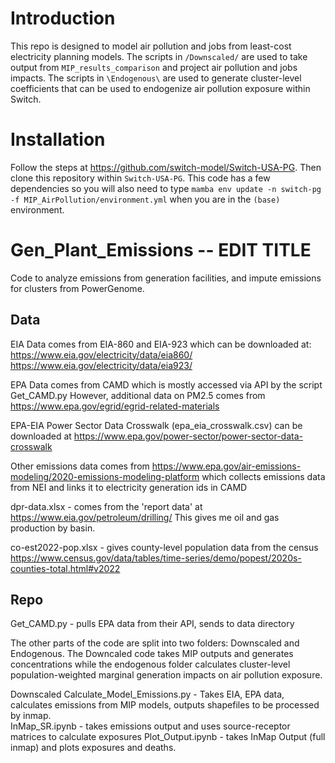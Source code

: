 # Introduction
This repo is designed to model air pollution and jobs from least-cost electricity planning models.  The scripts in `/Downscaled/` are used to take output from `MIP_results_comparison` and project air pollution and jobs impacts.  The scripts in `\Endogenous\` are used to generate cluster-level coefficients that can be used to endogenize air pollution exposure within Switch.

# Installation

Follow the steps at <https://github.com/switch-model/Switch-USA-PG>. Then clone this repository within `Switch-USA-PG`.  This code has a few dependencies so you will also need to type `mamba env update -n switch-pg -f MIP_AirPollution/environment.yml` when you are in the `(base)` environment.

# Gen_Plant_Emissions -- EDIT TITLE
Code to analyze emissions from generation facilities, and impute emissions for clusters from PowerGenome.

## Data
EIA Data comes from EIA-860 and EIA-923 which can be downloaded at:
https://www.eia.gov/electricity/data/eia860/
https://www.eia.gov/electricity/data/eia923/

EPA Data comes from CAMD which is mostly accessed via API by the script Get_CAMD.py
However, additional data on PM2.5 comes from https://www.epa.gov/egrid/egrid-related-materials

EPA-EIA Power Sector Data Crosswalk (epa_eia_crosswalk.csv) can be downloaded at 
https://www.epa.gov/power-sector/power-sector-data-crosswalk

Other emissions data comes from 
https://www.epa.gov/air-emissions-modeling/2020-emissions-modeling-platform
which collects emissions data from NEI and links it to electricity generation ids in CAMD

dpr-data.xlsx - comes from the 'report data' at https://www.eia.gov/petroleum/drilling/
This gives me oil and gas production by basin.

co-est2022-pop.xlsx - gives county-level population data from the census https://www.census.gov/data/tables/time-series/demo/popest/2020s-counties-total.html#v2022
## Repo

Get_CAMD.py - pulls EPA data from their API, sends to data directory

The other parts of the code are split into two folders: Downscaled and Endogenous. The Downcaled code takes MIP outputs and generates concentrations while the endogenous folder calculates cluster-level population-weighted marginal generation impacts on air pollution exposure.

Downscaled
Calculate_Model_Emissions.py - Takes EIA, EPA data, calculates emissions from MIP models, outputs shapefiles to be processed by inmap.  
InMap_SR.ipynb - takes emissions output and uses source-receptor matrices to calculate exposures
Plot_Output.ipynb - takes InMap Output (full inmap) and plots exposures and deaths.
